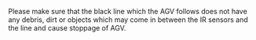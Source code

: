 
Please make sure that the black line which the AGV follows does not have any debris, dirt or objects which may come in between the IR sensors and the line and cause stoppage of AGV.
